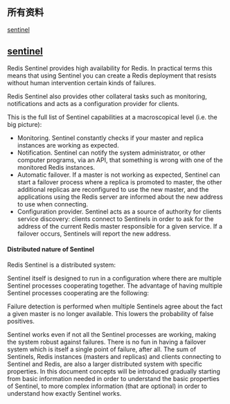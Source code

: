 ## 所有资料
[sentinel](https://redis.io/topics/sentinel)

## [sentinel](https://redis.io/topics/sentinel)

Redis Sentinel provides high availability for Redis. In practical terms this means that using Sentinel you can create a Redis deployment that resists without human intervention certain kinds of failures.

Redis Sentinel also provides other collateral tasks such as monitoring, notifications and acts as a configuration provider for clients.

This is the full list of Sentinel capabilities at a macroscopical level (i.e. the big picture):

- Monitoring. Sentinel constantly checks if your master and replica instances are working as expected.
- Notification. Sentinel can notify the system administrator, or other computer programs, via an API, that something is wrong with one of the monitored Redis instances.
- Automatic failover. If a master is not working as expected, Sentinel can start a failover process where a replica is promoted to master, the other additional replicas are reconfigured to use the new master, and the applications using the Redis server are informed about the new address to use when connecting.
- Configuration provider. Sentinel acts as a source of authority for clients service discovery: clients connect to Sentinels in order to ask for the address of the current Redis master responsible for a given service. If a failover occurs, Sentinels will report the new address.
#### Distributed nature of Sentinel
Redis Sentinel is a distributed system:

Sentinel itself is designed to run in a configuration where there are multiple Sentinel processes cooperating together. The advantage of having multiple Sentinel processes cooperating are the following:

Failure detection is performed when multiple Sentinels agree about the fact a given master is no longer available. This lowers the probability of false positives.

Sentinel works even if not all the Sentinel processes are working, making the system robust against failures. There is no fun in having a failover system which is itself a single point of failure, after all.
The sum of Sentinels, Redis instances (masters and replicas) and clients connecting to Sentinel and Redis, are also a larger distributed system with specific properties. In this document concepts will be introduced gradually starting from basic information needed in order to understand the basic properties of Sentinel, to more complex information (that are optional) in order to understand how exactly Sentinel works.
